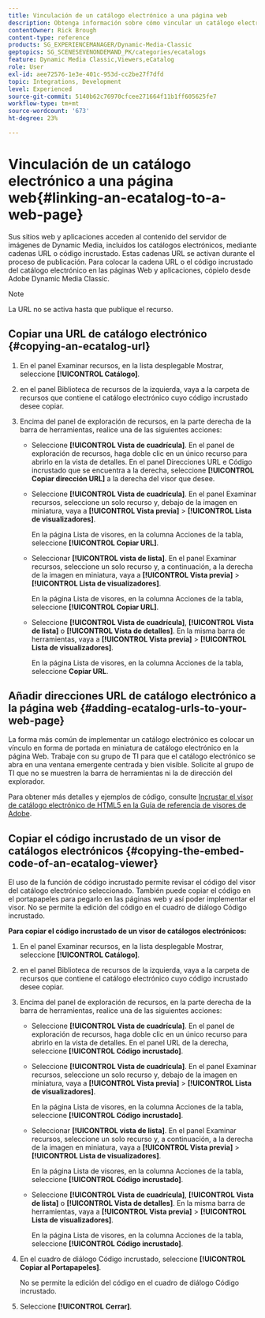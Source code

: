 ```yaml
---
title: Vinculación de un catálogo electrónico a una página web
description: Obtenga información sobre cómo vincular un catálogo electrónico a una página web en Adobe Dynamic Media Classic.
contentOwner: Rick Brough
content-type: reference
products: SG_EXPERIENCEMANAGER/Dynamic-Media-Classic
geptopics: SG_SCENESEVENONDEMAND_PK/categories/ecatalogs
feature: Dynamic Media Classic,Viewers,eCatalog
role: User
exl-id: aee72576-1e3e-401c-953d-cc2be27f7dfd
topic: Integrations, Development
level: Experienced
source-git-commit: 5140b62c76970cfcee271664f11b1ff605625fe7
workflow-type: tm+mt
source-wordcount: '673'
ht-degree: 23%

---
```


# Vinculación de un catálogo electrónico a una página web{#linking-an-ecatalog-to-a-web-page}

Sus sitios web y aplicaciones acceden al contenido del servidor de imágenes de Dynamic Media, incluidos los catálogos electrónicos, mediante cadenas URL o código incrustado. Estas cadenas URL se activan durante el proceso de publicación. Para colocar la cadena URL o el código incrustado del catálogo electrónico en las páginas Web y aplicaciones, cópielo desde Adobe Dynamic Media Classic.

>[!NOTE]
>
>La URL no se activa hasta que publique el recurso.

## Copiar una URL de catálogo electrónico {#copying-an-ecatalog-url}

1. En el panel Examinar recursos, en la lista desplegable Mostrar, seleccione **[!UICONTROL Catálogo]**.
1. en el panel Biblioteca de recursos de la izquierda, vaya a la carpeta de recursos que contiene el catálogo electrónico cuyo código incrustado desee copiar.
1. Encima del panel de exploración de recursos, en la parte derecha de la barra de herramientas, realice una de las siguientes acciones:

   * Seleccione **[!UICONTROL Vista de cuadrícula]**. En el panel de exploración de recursos, haga doble clic en un único recurso para abrirlo en la vista de detalles. En el panel Direcciones URL e Código incrustado que se encuentra a la derecha, seleccione **[!UICONTROL Copiar dirección URL]** a la derecha del visor que desee.
   * Seleccione **[!UICONTROL Vista de cuadrícula]**. En el panel Examinar recursos, seleccione un solo recurso y, debajo de la imagen en miniatura, vaya a **[!UICONTROL Vista previa]** > **[!UICONTROL Lista de visualizadores]**.

     En la página Lista de visores, en la columna Acciones de la tabla, seleccione **[!UICONTROL Copiar URL]**.

   * Seleccionar **[!UICONTROL vista de lista]**. En el panel Examinar recursos, seleccione un solo recurso y, a continuación, a la derecha de la imagen en miniatura, vaya a **[!UICONTROL Vista previa]** > **[!UICONTROL Lista de visualizadores]**.

     En la página Lista de visores, en la columna Acciones de la tabla, seleccione **[!UICONTROL Copiar URL]**.

   * Seleccione **[!UICONTROL Vista de cuadrícula]**, **[!UICONTROL Vista de lista]** o **[!UICONTROL Vista de detalles]**. En la misma barra de herramientas, vaya a **[!UICONTROL Vista previa]** > **[!UICONTROL Lista de visualizadores]**.

     En la página Lista de visores, en la columna Acciones de la tabla, seleccione **Copiar URL**.

## Añadir direcciones URL de catálogo electrónico a la página web {#adding-ecatalog-urls-to-your-web-page}

La forma más común de implementar un catálogo electrónico es colocar un vínculo en forma de portada en miniatura de catálogo electrónico en la página Web. Trabaje con su grupo de TI para que el catálogo electrónico se abra en una ventana emergente centrada y bien visible. Solicite al grupo de TI que no se muestren la barra de herramientas ni la de dirección del explorador.

Para obtener más detalles y ejemplos de código, consulte [Incrustar el visor de catálogo electrónico de HTML5 en la Guía de referencia de visores de Adobe](https://experienceleague.adobe.com/es/docs/dynamic-media-developer-resources/library/viewers-aem-assets-dmc/ecatalog/c-html5-20-ecatalog-viewer-about#section-e1c3106f5b3e445d9b95be337c2f94e2).

## Copiar el código incrustado de un visor de catálogos electrónicos {#copying-the-embed-code-of-an-ecatalog-viewer}

El uso de la función de código incrustado permite revisar el código del visor del catálogo electrónico seleccionado. También puede copiar el código en el portapapeles para pegarlo en las páginas web y así poder implementar el visor. No se permite la edición del código en el cuadro de diálogo Código incrustado.

**Para copiar el código incrustado de un visor de catálogos electrónicos:**

1. En el panel Examinar recursos, en la lista desplegable Mostrar, seleccione **[!UICONTROL Catálogo]**.
1. en el panel Biblioteca de recursos de la izquierda, vaya a la carpeta de recursos que contiene el catálogo electrónico cuyo código incrustado desee copiar.
1. Encima del panel de exploración de recursos, en la parte derecha de la barra de herramientas, realice una de las siguientes acciones:

   * Seleccione **[!UICONTROL Vista de cuadrícula]**. En el panel de exploración de recursos, haga doble clic en un único recurso para abrirlo en la vista de detalles. En el panel URL de la derecha, seleccione **[!UICONTROL Código incrustado]**.
   * Seleccione **[!UICONTROL Vista de cuadrícula]**. En el panel Examinar recursos, seleccione un solo recurso y, debajo de la imagen en miniatura, vaya a **[!UICONTROL Vista previa]** > **[!UICONTROL Lista de visualizadores]**.

     En la página Lista de visores, en la columna Acciones de la tabla, seleccione **[!UICONTROL Código incrustado]**.

   * Seleccionar **[!UICONTROL vista de lista]**. En el panel Examinar recursos, seleccione un solo recurso y, a continuación, a la derecha de la imagen en miniatura, vaya a **[!UICONTROL Vista previa]** > **[!UICONTROL Lista de visualizadores]**.

     En la página Lista de visores, en la columna Acciones de la tabla, seleccione **[!UICONTROL Código incrustado]**.

   * Seleccione **[!UICONTROL Vista de cuadrícula]**, **[!UICONTROL Vista de lista]** o **[!UICONTROL Vista de detalles]**. En la misma barra de herramientas, vaya a **[!UICONTROL Vista previa]** > **[!UICONTROL Lista de visualizadores]**.

     En la página Lista de visores, en la columna Acciones de la tabla, seleccione **[!UICONTROL Código incrustado]**.

1. En el cuadro de diálogo Código incrustado, seleccione **[!UICONTROL Copiar al Portapapeles]**.

   No se permite la edición del código en el cuadro de diálogo Código incrustado.

1. Seleccione **[!UICONTROL Cerrar]**.
